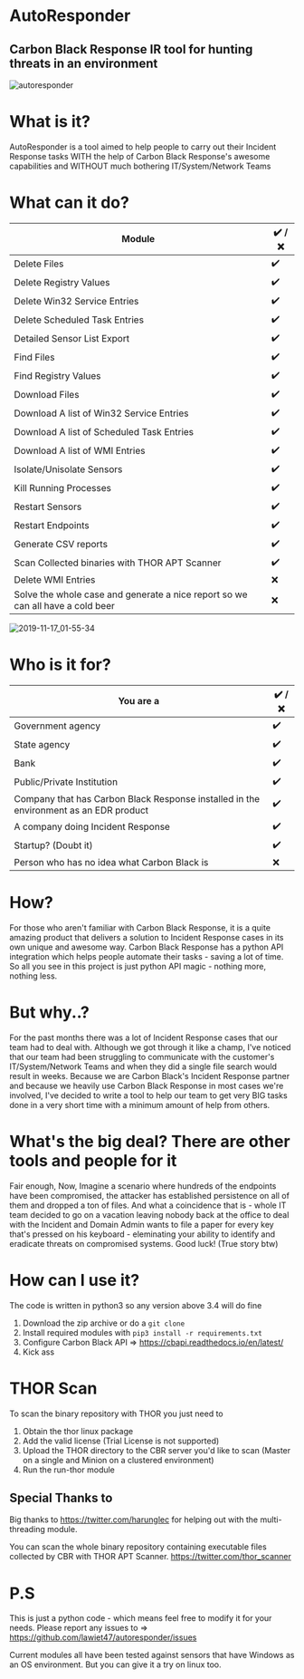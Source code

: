 # AutoResponder

## Carbon Black Response IR tool for hunting threats in an environment



![autoresponder](https://user-images.githubusercontent.com/27059441/69006416-ebb02280-093f-11ea-8654-88c19c4e95e9.PNG)


# What is it?

AutoResponder is a tool aimed to help people to carry out their Incident Response tasks WITH the help of Carbon Black Response's awesome capabilities and WITHOUT much bothering IT/System/Network Teams

# What can it do?


| Module  | :heavy_check_mark: / :x: |
| ------------- | ------------- |
| Delete Files  | :heavy_check_mark: |
| Delete Registry Values  | :heavy_check_mark:  |
| Delete Win32 Service Entries  | :heavy_check_mark:  |
| Delete Scheduled Task Entries  | :heavy_check_mark:  |
| Detailed Sensor List Export | :heavy_check_mark: |
| Find Files | :heavy_check_mark: |
| Find Registry Values | :heavy_check_mark: |
| Download Files | :heavy_check_mark: |
| Download A list of Win32 Service Entries | :heavy_check_mark: |
| Download A list of Scheduled Task Entries | :heavy_check_mark: |
| Download A list of WMI Entries | :heavy_check_mark: |
| Isolate/Unisolate Sensors | :heavy_check_mark: |
| Kill Running Processes | :heavy_check_mark: |
| Restart Sensors | :heavy_check_mark: |
| Restart Endpoints | :heavy_check_mark: |
| Generate CSV reports | :heavy_check_mark: |
| Scan Collected binaries with THOR APT Scanner | :heavy_check_mark: |
| Delete WMI Entries  | :x:  |
| Solve the whole case and generate a nice report so we can all have a cold beer | :x: |

![2019-11-17_01-55-34](https://user-images.githubusercontent.com/27059441/69006239-590e8400-093d-11ea-8eb3-3aeb750fea99.gif)

# Who is it for?

| You are a  | :heavy_check_mark: / :x: |
| ------------- | ------------- |
| Government agency  | :heavy_check_mark: |
| State agency  | :heavy_check_mark:  |
| Bank  | :heavy_check_mark:  |
| Public/Private Institution  | :heavy_check_mark:  |
| Company that has Carbon Black Response installed in the environment as an EDR product | :heavy_check_mark: |
| A company doing Incident Response | :heavy_check_mark: |
| Startup? (Doubt it) | :heavy_check_mark: |
| Person who has no idea what Carbon Black is | :x: |

# How?

For those who aren't familiar with Carbon Black Response, it is a quite amazing product that delivers a solution to Incident Response cases in its own unique and awesome way. Carbon Black Response has a python API integration which helps people automate their tasks - saving a lot of time. So all you see in this project is just python API magic - nothing more, nothing less.

# But why..?

For the past months there was a lot of Incident Response cases that our team had to deal with. Although we got through it like a champ, I've noticed that our team had been struggling to communicate with the customer's IT/System/Network Teams and when they did a single file search would result in weeks. Because we are Carbon Black's Incident Response partner and because we heavily use Carbon Black Response in most cases we're involved, I've decided to write a tool to help our team to get very BIG tasks done in a very short time with a minimum amount of help from others.


# What's the big deal? There are other tools and people for it

Fair enough, Now, Imagine a scenario where hundreds of the endpoints have been compromised, the attacker has established persistence on all of them and dropped a ton of files. And what a coincidence that is - whole IT team decided to go on a vacation leaving nobody back at the office to deal with the Incident and Domain Admin wants to file a paper for every key that's pressed on his keyboard - eleminating your ability to identify and eradicate threats on compromised systems. Good luck! (True story btw)



# How can I use it?

The code is written in python3 so any version above 3.4 will do fine

1. Download the zip archive or do a `git clone`
2. Install required modules with `pip3 install -r requirements.txt` 
3. Configure Carbon Black API => https://cbapi.readthedocs.io/en/latest/
4. Kick ass

# THOR Scan

To scan the binary repository with THOR you just need to
 1. Obtain the thor linux package
 2. Add the valid license (Trial License is not supported)
 3. Upload the THOR directory to the CBR server you'd like to scan (Master on a single and Minion on a clustered environment)
 4. Run the run-thor module

## Special Thanks to

Big thanks to https://twitter.com/harunglec for helping out with the multi-threading module.

You can scan the whole binary repository containing executable files collected by CBR with THOR APT Scanner. https://twitter.com/thor_scanner

# P.S

This is just a python code - which means feel free to modify it for your needs. Please report any issues to => https://github.com/lawiet47/autoresponder/issues 

Current modules all have been tested against sensors that have Windows as an OS environment. But you can give it a try on linux too.
